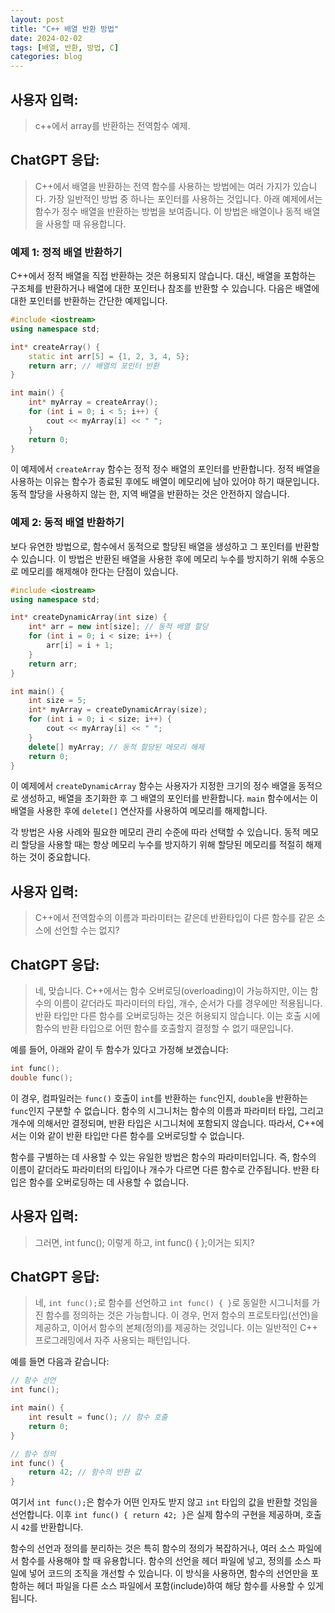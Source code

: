 ```yaml
---
layout: post
title: "C++ 배열 반환 방법"
date: 2024-02-02
tags: [배열, 반환, 방법, C]
categories: blog
---
```


## 사용자 입력:
> c++에서 array를 반환하는 전역함수 예제.

## ChatGPT 응답:
> C++에서 배열을 반환하는 전역 함수를 사용하는 방법에는 여러 가지가 있습니다. 가장 일반적인 방법 중 하나는 포인터를 사용하는 것입니다. 아래 예제에서는 함수가 정수 배열을 반환하는 방법을 보여줍니다. 이 방법은 배열이나 동적 배열을 사용할 때 유용합니다.

### 예제 1: 정적 배열 반환하기

C++에서 정적 배열을 직접 반환하는 것은 허용되지 않습니다. 대신, 배열을 포함하는 구조체를 반환하거나 배열에 대한 포인터나 참조를 반환할 수 있습니다. 다음은 배열에 대한 포인터를 반환하는 간단한 예제입니다.

```cpp
#include <iostream>
using namespace std;

int* createArray() {
    static int arr[5] = {1, 2, 3, 4, 5};
    return arr; // 배열의 포인터 반환
}

int main() {
    int* myArray = createArray();
    for (int i = 0; i < 5; i++) {
        cout << myArray[i] << " ";
    }
    return 0;
}
```

이 예제에서 `createArray` 함수는 정적 정수 배열의 포인터를 반환합니다. 정적 배열을 사용하는 이유는 함수가 종료된 후에도 배열이 메모리에 남아 있어야 하기 때문입니다. 동적 할당을 사용하지 않는 한, 지역 배열을 반환하는 것은 안전하지 않습니다.

### 예제 2: 동적 배열 반환하기

보다 유연한 방법으로, 함수에서 동적으로 할당된 배열을 생성하고 그 포인터를 반환할 수 있습니다. 이 방법은 반환된 배열을 사용한 후에 메모리 누수를 방지하기 위해 수동으로 메모리를 해제해야 한다는 단점이 있습니다.

```cpp
#include <iostream>
using namespace std;

int* createDynamicArray(int size) {
    int* arr = new int[size]; // 동적 배열 할당
    for (int i = 0; i < size; i++) {
        arr[i] = i + 1;
    }
    return arr;
}

int main() {
    int size = 5;
    int* myArray = createDynamicArray(size);
    for (int i = 0; i < size; i++) {
        cout << myArray[i] << " ";
    }
    delete[] myArray; // 동적 할당된 메모리 해제
    return 0;
}
```

이 예제에서 `createDynamicArray` 함수는 사용자가 지정한 크기의 정수 배열을 동적으로 생성하고, 배열을 초기화한 후 그 배열의 포인터를 반환합니다. `main` 함수에서는 이 배열을 사용한 후에 `delete[]` 연산자를 사용하여 메모리를 해제합니다.

각 방법은 사용 사례와 필요한 메모리 관리 수준에 따라 선택할 수 있습니다. 동적 메모리 할당을 사용할 때는 항상 메모리 누수를 방지하기 위해 할당된 메모리를 적절히 해제하는 것이 중요합니다.

## 사용자 입력:
> C++에서 전역함수의 이름과 파라미터는 같은데  반환타입이 다른 함수를 같은 소스에 선언할 수는 없지?

## ChatGPT 응답:
> 네, 맞습니다. C++에서는 함수 오버로딩(overloading)이 가능하지만, 이는 함수의 이름이 같더라도 파라미터의 타입, 개수, 순서가 다를 경우에만 적용됩니다. 반환 타입만 다른 함수를 오버로딩하는 것은 허용되지 않습니다. 이는 호출 시에 함수의 반환 타입으로 어떤 함수를 호출할지 결정할 수 없기 때문입니다.

예를 들어, 아래와 같이 두 함수가 있다고 가정해 보겠습니다:

```cpp
int func();
double func();
```

이 경우, 컴파일러는 `func()` 호출이 `int`를 반환하는 `func`인지, `double`을 반환하는 `func`인지 구분할 수 없습니다. 함수의 시그니처는 함수의 이름과 파라미터 타입, 그리고 개수에 의해서만 결정되며, 반환 타입은 시그니처에 포함되지 않습니다. 따라서, C++에서는 이와 같이 반환 타입만 다른 함수를 오버로딩할 수 없습니다.

함수를 구별하는 데 사용할 수 있는 유일한 방법은 함수의 파라미터입니다. 즉, 함수의 이름이 같더라도 파라미터의 타입이나 개수가 다르면 다른 함수로 간주됩니다. 반환 타입은 함수를 오버로딩하는 데 사용할 수 없습니다.

## 사용자 입력:
> 그러면, int func(); 이렇게 하고, int func() { };이거는 되지?

## ChatGPT 응답:
> 네, `int func();`로 함수를 선언하고 `int func() { }`로 동일한 시그니처를 가진 함수를 정의하는 것은 가능합니다. 이 경우, 먼저 함수의 프로토타입(선언)을 제공하고, 이어서 함수의 본체(정의)를 제공하는 것입니다. 이는 일반적인 C++ 프로그래밍에서 자주 사용되는 패턴입니다.

예를 들면 다음과 같습니다:

```cpp
// 함수 선언
int func();

int main() {
    int result = func(); // 함수 호출
    return 0;
}

// 함수 정의
int func() {
    return 42; // 함수의 반환 값
}
```

여기서 `int func();`은 함수가 어떤 인자도 받지 않고 `int` 타입의 값을 반환할 것임을 선언합니다. 이후 `int func() { return 42; }`은 실제 함수의 구현을 제공하며, 호출 시 `42`를 반환합니다.

함수의 선언과 정의를 분리하는 것은 특히 함수의 정의가 복잡하거나, 여러 소스 파일에서 함수를 사용해야 할 때 유용합니다. 함수의 선언을 헤더 파일에 넣고, 정의를 소스 파일에 넣어 코드의 조직을 개선할 수 있습니다. 이 방식을 사용하면, 함수의 선언만을 포함하는 헤더 파일을 다른 소스 파일에서 포함(include)하여 해당 함수를 사용할 수 있게 됩니다.

